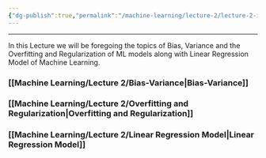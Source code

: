 ```yaml
---
{"dg-publish":true,"permalink":"/machine-learning/lecture-2/lecture-2-index/","dgPassFrontmatter":true}
---
```


---
In this Lecture we will be foregoing the topics of Bias, Variance and the Overfitting and Regularization of ML models along with Linear Regression Model of Machine Learning.
### [[Machine Learning/Lecture 2/Bias-Variance\|Bias-Variance]]
### [[Machine Learning/Lecture 2/Overfitting and Regularization\|Overfitting and Regularization]]
### [[Machine Learning/Lecture 2/Linear Regression Model\|Linear Regression Model]]
